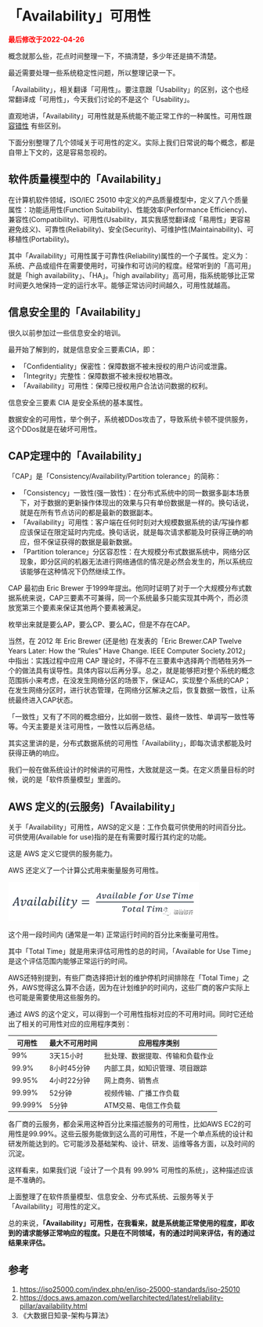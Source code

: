 # 「Availability」可用性

<strong><font color="red">最后修改于2022-04-26</font></strong>

概念就那么些，花点时间整理一下，不搞清楚，多少年还是搞不清楚。

最近需要处理一些系统稳定性问题，所以整理记录一下。

「Availability」，相关翻译「可用性」。要注意跟「Usability」的区别，这个也经常翻译成「可用性」，今天我们讨论的不是这个「Usability」。

直观地讲，「Availability」可用性就是系统能不能正常工作的一种属性。可用性跟 [容错性](./fault-tolerance.md) 有些区别。

下面分别整理了几个领域关于可用性的定义。实际上我们日常说的每个概念，都是自带上下文的，这是容易忽视的。

## **软件质量模型中的「Availability」**

在计算机软件领域，ISO/IEC 25010 中定义的产品质量模型中，定义了八个质量属性：功能适用性(Function Suitability)、性能效率(Performance Efficiency)、兼容性(Compatibility)、可用性(Usability，其实我感觉翻译成「易用性」更容易避免歧义)、可靠性(Reliability)、安全(Security)、可维护性(Maintainability)、可移植性(Portability)。

其中「Availability」可用性属于可靠性(Reliability)属性的一个子属性。定义为：系统、产品或组件在需要使用时，可操作和可访问的程度。经常听到的「高可用」就是「high availability」、「HA」。「high availability」高可用，指系统能够比正常时间更久地保持一定的运行水平。能够正常访问时间越久，可用性就越高。

## **信息安全里的「Availability」**

很久以前参加过一些信息安全的培训。

最开始了解到的，就是信息安全三要素CIA，即：

* 「Confidentiality」保密性：保障数据不被未授权的用户访问或泄露。
* 「Integrity」完整性：保障数据不被未授权地篡改。
* 「Availability」可用性：保障已授权用户合法访问数据的权利。

信息安全三要素 CIA 是安全系统的基本属性。

数据安全的可用性，举个例子，系统被DDos攻击了，导致系统卡顿不提供服务，这个DDos就是在破坏可用性。

## **CAP定理中的「Availability」**

「CAP」是「Consistency/Availability/Partition tolerance」的简称：

* 「Consistency」一致性(强一致性)：在分布式系统中的同一数据多副本场景下，对于数据的更新操作体现出的效果与只有单份数据是一样的。换句话说，就是在所有节点访问的都是最新的数据副本。
* 「Availability」可用性：客户端在任何时刻对大规模数据系统的读/写操作都应该保证在限定延时内完成。换句话说，就是每次请求都能及时获得正确的响应，但不保证获得的数据是最新数据。
* 「Partition tolerance」分区容忍性：在大规模分布式数据系统中，网络分区现象，即分区间的机器无法进行网络通信的情况是必然会发生的，所以系统应该能够在这种情况下仍然继续工作。

CAP 最初由 Eric Brewer 于1999年提出。他同时证明了对于一个大规模分布式数据系统来说，CAP三要素不可兼得，同一个系统最多只能实现其中两个，而必须放宽第三个要素来保证其他两个要素被满足。

枚举出来就是要么AP，要么CP、要么AC，但是不存在CAP。

当然，在 2012 年 Eric Brewer (还是他) 在发表的「Eric Brewer.CAP Twelve Years Later: How the “Rules” Have Change. IEEE Computer Society.2012」中指出：实践过程中应用 CAP 理论时，不得不在三要素中选择两个而牺牲另外一个的做法具有误导性。具体内容以后再分享。总之，就是能够把对整个系统的概念范围拆小来考虑，在没发生网络分区的场景下，保证AC，实现整个系统的CAP；在发生网络分区时，进行状态管理，在网络分区解决之后，恢复数据一致性，让系统最终进入CAP状态。

「一致性」又有了不同的概念细分，比如弱一致性、最终一致性、单调写一致性等等。今天主要是关注可用性，一致性以后再总结。

其实这里讲的是，分布式数据系统的可用性「Availability」，即每次请求都能及时获得正确的响应。

我们一般在做系统设计的时候讲的可用性，大致就是这一类。在定义质量目标的时候，说的是「软件质量模型」里面的。

## **AWS 定义的(云服务)「Availability」**

关于「Availability」可用性，AWS的定义是：工作负载可供使用的时间百分比。可供使用(Available for use)指的是在有需要时履行其约定的功能。

这是 AWS 定义它提供的服务能力。

AWS 还定义了一个计算公式用来衡量服务可用性。

![](./availability/640.png)

这个用一段时间内 (通常是一年) 正常运行时间的百分比来衡量可用性。

其中「Total Time」就是用来评估可用性的总的时间，「Available for Use Time」是这个评估范围内能够正常运行的时间。

AWS还特别提到，有些厂商选择把计划的维护停机时间排除在「Total Time」之外，AWS觉得这么算不合适，因为在计划维护的时间内，这些厂商的客户实际上也可能是需要使用这些服务的。

通过 AWS 的这个定义，可以得到一个可用性指标对应的不可用时间。同时它还给出了相关的可用性对应的应用程序类别：

| **可用性** | **最大不可用时间** | **应用程序类别**                 |
| ---------- | ------------------ | -------------------------------- |
| 99%        | 3天15小时          | 批处理、数据提取、传输和负载作业 |
| 99.9%      | 8小时45分钟        | 内部工具，如知识管理、项目跟踪   |
| 99.95%     | 4小时22分钟        | 网上商务、销售点                 |
| 99.99%     | 52分钟             | 视频传输、广播工作负载           |
| 99.999%    | 5分钟              | ATM交易、电信工作负载            |

各厂商的云服务，都会采用这种百分比来描述服务的可用性，比如AWS EC2的可用性是99.99%。这些云服务能做到这么高的可用性，不是一个单点系统的设计和研发所能达到的。它可能涉及基础架构、设计、研发、运维等各方面，以及时间的沉淀。

这样看来，如果我们说「设计了一个具有 99.99% 可用性的系统」，这种描述应该是不准确的。

上面整理了在软件质量模型、信息安全、分布式系统、云服务等关于「Availability」可用性的定义。

总的来说，**「Availability」可用性，在我看来，就是系统能正常使用的程度，即收到的请求能够正常响应的程度。只是在不同领域，有的通过时间来评估，有的通过结果来评估。**

## 参考
1. https://iso25000.com/index.php/en/iso-25000-standards/iso-25010
2. https://docs.aws.amazon.com/wellarchitected/latest/reliability-pillar/availability.html
3. 《大数据日知录-架构与算法》

